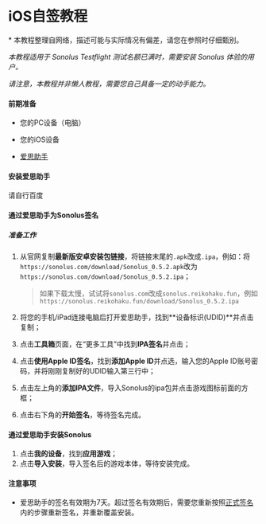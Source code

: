 # iOS自签教程

\* 本教程整理自网络，描述可能与实际情况有偏差，请您在参照时仔细甄别。

*本教程适用于 Sonolus Testflight 测试名额已满时，需要安装 Sonolus 体验的用户。*

*请注意，本教程并非懒人教程，需要您自己具备一定的动手能力。*

#### 前期准备

* 您的PC设备（电脑）

* 您的iOS设备

* [爱思助手](https://www.i4.cn/pros.html)

#### 安装爱思助手

请自行百度

#### 通过爱思助手为Sonolus签名

##### 准备工作

1. 从官网复制**最新版安卓安装包链接**，将链接末尾的`.apk`改成`.ipa`，例如：将`https://sonolus.com/download/Sonolus_0.5.2.apk`改为`https://sonolus.com/download/Sonolus_0.5.2.ipa`；

   > 如果下载太慢，试试将`sonolus.com`改成`sonolus.reikohaku.fun`，例如`https://sonolus.reikohaku.fun/download/Sonolus_0.5.2.ipa`

2. 将您的手机/iPad连接电脑后打开爱思助手，找到**设备标识(UDID)**并点击复制；

3. 点击**工具箱**页面，在“更多工具”中找到**IPA签名**并点击；

4. 点击**使用Apple ID签名**，找到**添加Apple ID**并点选，输入您的Apple ID账号密码，并将刚刚复制好的UDID输入第三行中；

5. 点击左上角的**添加IPA文件**，导入Sonolus的ipa包并点击游戏图标前面的方框；

6. 点击右下角的**开始签名**，等待签名完成。

#### 通过爱思助手安装Sonolus

1. 点击**我的设备**，找到**应用游戏**；
2. 点击**导入安装**，导入签名后的游戏本体，等待安装完成。

#### 注意事项
- 爱思助手的签名有效期为7天。超过签名有效期后，需要您重新按照[正式签名](self-sign#正式签名)内的步骤重新签名，并重新覆盖安装。